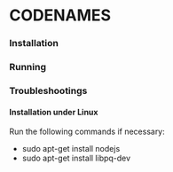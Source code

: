 # CODENAMES

### Installation


### Running


### Troubleshootings

#### Installation under Linux
Run the following commands if necessary:
- sudo apt-get install nodejs
- sudo apt-get install libpq-dev

